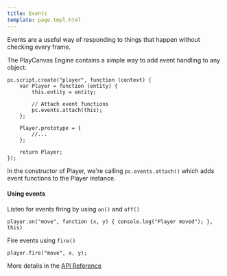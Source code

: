 ```yaml
---
title: Events
template: page.tmpl.html
---
```


Events are a useful way of responding to things that happen without checking every frame. 

The PlayCanvas Engine contains a simple way to add event handling to any object:

~~~javascript~~~
pc.script.create("player", function (context) {
    var Player = function (entity) {
        this.entity = entity;

        // Attach event functions
        pc.events.attach(this);
    };

    Player.prototype = {
        //...
    };

    return Player; 
});
~~~

In the constructor of Player, we're calling `pc.events.attach()` which adds event functions to the Player instance.

#### Using events

Listen for events firing by using `on()` and `off()`

`player.on("move", function (x, y) { console.log("Player moved"); }, this)`

Fire events using `fire()`

`player.fire("move", x, y);`

More details in the [API Reference](http://developer.playcanvas.com/engine/api/stable/symbols/pc.events.html#fire)
